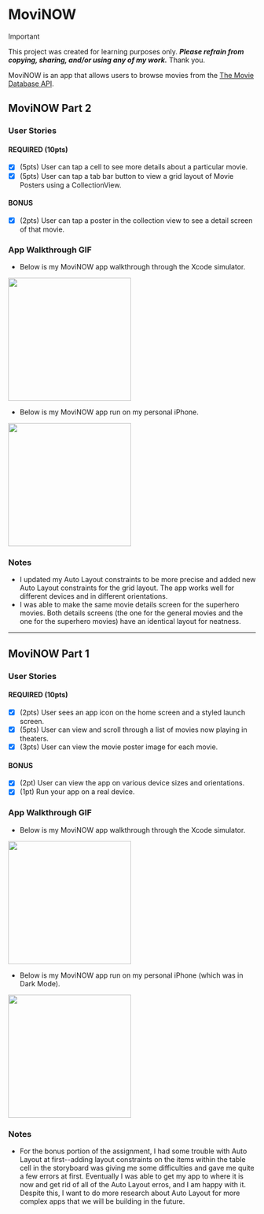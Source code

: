 # MoviNOW

> [!IMPORTANT] 
> This project was created for learning purposes only. ***Please refrain from copying, sharing, and/or using any of my work.*** Thank you.

MoviNOW is an app that allows users to browse movies from the [The Movie Database API](http://docs.themoviedb.apiary.io/#).


## MoviNOW Part 2

### User Stories

#### REQUIRED (10pts)
- [x] (5pts) User can tap a cell to see more details about a particular movie.
- [x] (5pts) User can tap a tab bar button to view a grid layout of Movie Posters using a CollectionView.

#### BONUS
- [x] (2pts) User can tap a poster in the collection view to see a detail screen of that movie.

### App Walkthrough GIF

- Below is my MoviNOW app walkthrough through the Xcode simulator.

<img src="http://g.recordit.co/zmCTfBI2S8.gif" width=250><br>

- Below is my MoviNOW app run on my personal iPhone. 

<img src="http://g.recordit.co/OvvClPlCiW.gif" width=250><br>


### Notes
- I updated my Auto Layout constraints to be more precise and added new Auto Layout constraints for the grid layout. The app works well for different devices and in different orientations.  
- I was able to make the same movie details screen for the superhero movies. Both details screens (the one for the general movies and the one for the superhero movies) have an identical layout for neatness. 

---

## MoviNOW Part 1

### User Stories

#### REQUIRED (10pts)
- [x] (2pts) User sees an app icon on the home screen and a styled launch screen.
- [x] (5pts) User can view and scroll through a list of movies now playing in theaters.
- [x] (3pts) User can view the movie poster image for each movie.

#### BONUS
- [x] (2pt) User can view the app on various device sizes and orientations.
- [x] (1pt) Run your app on a real device.

### App Walkthrough GIF

- Below is my MoviNOW app walkthrough through the Xcode simulator.

<img src="http://g.recordit.co/GRnz6faNHx.gif" width=250><br>

- Below is my MoviNOW app run on my personal iPhone (which was in Dark Mode). 

<img src="http://g.recordit.co/2itQSwbI7S.gif" width=250><br>

### Notes
- For the bonus portion of the assignment, I had some trouble with Auto Layout at first--adding layout constraints on the items within the table cell in the storyboard was giving me some difficulties and gave me quite a few errors at first. Eventually I was able to get my app to where it is now and get rid of all of the Auto Layout erros, and I am happy with it. Despite this, I want to do more research about Auto Layout for more complex apps that we will be building in the future. 
